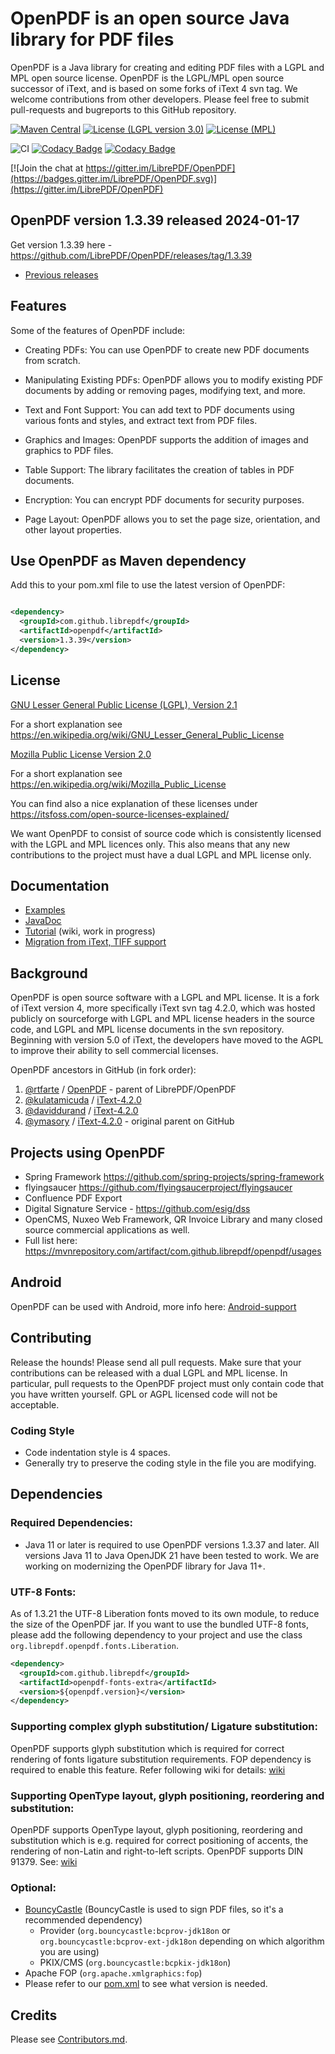 # OpenPDF is an open source Java library for PDF files #

OpenPDF is a Java library for creating and editing PDF files with a LGPL and MPL open source
license. OpenPDF is the LGPL/MPL open source successor of iText, and is based on some forks of iText
4 svn tag. We welcome contributions from other developers. Please feel free to submit pull-requests
and bugreports to this GitHub repository.

[![Maven Central](https://maven-badges.herokuapp.com/maven-central/com.github.librepdf/openpdf/badge.svg)](https://maven-badges.herokuapp.com/maven-central/com.github.librepdf/openpdf)
[![License (LGPL version 3.0)](https://img.shields.io/badge/license-GNU%20LGPL%20version%202.1-blue.svg?style=flat-square)](http://opensource.org/licenses/LGPL-2.1)
[![License (MPL)](https://img.shields.io/badge/license-Mozilla%20Public%20License-yellow.svg?style=flat-square)](http://opensource.org/licenses/MPL-2.0)

![CI](https://github.com/LibrePDF/OpenPDF/actions/workflows/maven.yml/badge.svg)
[![Codacy Badge](https://app.codacy.com/project/badge/Grade/791d40a437f64c77a0a802ae597a960c)](https://app.codacy.com/gh/LibrePDF/OpenPDF/dashboard?utm_source=gh&utm_medium=referral&utm_content=&utm_campaign=Badge_grade)
[![Codacy Badge](https://app.codacy.com/project/badge/Coverage/791d40a437f64c77a0a802ae597a960c)](https://app.codacy.com/gh/LibrePDF/OpenPDF/dashboard?utm_source=gh&utm_medium=referral&utm_content=&utm_campaign=Badge_coverage)

[![Join the chat at https://gitter.im/LibrePDF/OpenPDF](https://badges.gitter.im/LibrePDF/OpenPDF.svg)](https://gitter.im/LibrePDF/OpenPDF)

## OpenPDF version 1.3.39 released 2024-01-17 ##

Get version 1.3.39 here - https://github.com/LibrePDF/OpenPDF/releases/tag/1.3.39

- [Previous releases](https://github.com/LibrePDF/OpenPDF/releases)

## Features ##
Some of the features of OpenPDF include:

* Creating PDFs: You can use OpenPDF to create new PDF documents from scratch.

* Manipulating Existing PDFs: OpenPDF allows you to modify existing PDF documents by adding or removing pages, modifying text, and more.

* Text and Font Support: You can add text to PDF documents using various fonts and styles, and extract text from PDF files.

* Graphics and Images: OpenPDF supports the addition of images and graphics to PDF files.

* Table Support: The library facilitates the creation of tables in PDF documents.

* Encryption: You can encrypt PDF documents for security purposes.

* Page Layout: OpenPDF allows you to set the page size, orientation, and other layout properties.


## Use OpenPDF as Maven dependency

Add this to your pom.xml file to use the latest version of OpenPDF:

```xml

<dependency>
  <groupId>com.github.librepdf</groupId>
  <artifactId>openpdf</artifactId>
  <version>1.3.39</version>
</dependency>
```

## License ##

[GNU Lesser General Public License (LGPL), Version 2.1](https://www.gnu.org/licenses/old-licenses/lgpl-2.1)

For a short explanation see https://en.wikipedia.org/wiki/GNU_Lesser_General_Public_License

[Mozilla Public License Version 2.0](http://www.mozilla.org/MPL/2.0/)

For a short explanation see https://en.wikipedia.org/wiki/Mozilla_Public_License

You can find also a nice explanation of these licenses under https://itsfoss.com/open-source-licenses-explained/

We want OpenPDF to consist of source code which is consistently licensed with the LGPL and MPL
licences only. This also means that any new contributions to the project must have a dual LGPL and
MPL license only.

## Documentation ##

- [Examples](pdf-toolbox/src/test/java/com/lowagie/examples)
- [JavaDoc](https://librepdf.github.io/OpenPDF/docs-1-3-17/)
- [Tutorial](https://github.com/LibrePDF/OpenPDF/wiki/Tutorial) (wiki, work in progress)
- [Migration from iText, TIFF support](https://github.com/LibrePDF/OpenPDF/wiki/Migrating-from-iText-2-and-4)

## Background ##

OpenPDF is open source software with a LGPL and MPL license. It is a fork of iText version 4, more
specifically iText svn tag 4.2.0, which was hosted publicly on sourceforge with LGPL and MPL license
headers in the source code, and LGPL and MPL license documents in the svn repository. Beginning with
version 5.0 of iText, the developers have moved to the AGPL to improve their ability to sell
commercial licenses.

OpenPDF ancestors in GitHub (in fork order):

1. [@rtfarte](https://github.com/rtfarte) / [OpenPDF](https://github.com/rtfarte/OpenPDF) - parent
   of LibrePDF/OpenPDF
2. [@kulatamicuda](https://github.com/kulatamicuda)
   / [iText-4.2.0](https://github.com/kulatamicuda/iText-4.2.0)
3. [@daviddurand](https://github.com/daviddurand)
   / [iText-4.2.0](https://github.com/daviddurand/iText-4.2.0)
4. [@ymasory](https://github.com/ymasory) / [iText-4.2.0](https://github.com/ymasory/iText-4.2.0) -
   original parent on GitHub

## Projects using OpenPDF ##

- Spring Framework https://github.com/spring-projects/spring-framework
- flyingsaucer https://github.com/flyingsaucerproject/flyingsaucer
- Confluence PDF Export
- Digital Signature Service - https://github.com/esig/dss
- OpenCMS, Nuxeo Web Framework, QR Invoice Library and many closed source commercial applications as
  well.
- Full list here: https://mvnrepository.com/artifact/com.github.librepdf/openpdf/usages

## Android ##

OpenPDF can be used with Android, more info
here: [Android-support](https://github.com/LibrePDF/OpenPDF/wiki/Android-support)

## Contributing ##

Release the hounds!  Please send all pull requests. Make sure that your contributions can be
released with a dual LGPL and MPL license. In particular, pull requests to the OpenPDF project must
only contain code that you have written yourself. GPL or AGPL licensed code will not be acceptable.

### Coding Style ###

- Code indentation style is 4 spaces.
- Generally try to preserve the coding style in the file you are modifying.

## Dependencies ##

### Required Dependencies: ###

- Java 11 or later is required to use OpenPDF versions 1.3.37 and later. All versions Java 11 to Java OpenJDK 21 have been tested to work. We are working on modernizing the OpenPDF library for Java 11+.


### UTF-8 Fonts: ###

As of 1.3.21 the UTF-8 Liberation fonts moved to its own module, to reduce the size of the OpenPDF
jar. If you want to use the bundled UTF-8 fonts, please add the following dependency to your project
and use the class `org.librepdf.openpdf.fonts.Liberation`.

```xml
<dependency>
  <groupId>com.github.librepdf</groupId>
  <artifactId>openpdf-fonts-extra</artifactId>
  <version>${openpdf.version}</version>
</dependency>
```

### Supporting complex glyph substitution/ Ligature substitution: ###

OpenPDF supports glyph substitution which is required for correct rendering of fonts ligature substitution requirements.
FOP dependency is required to enable this feature. Refer following wiki for
details: [wiki](https://github.com/LibrePDF/OpenPDF/wiki/Multi-byte-character-language-support-with-TTF-fonts)

### Supporting OpenType layout, glyph positioning, reordering and substitution: ###

OpenPDF supports OpenType layout, glyph positioning, reordering and substitution which is e.g. required for correct
positioning of accents, the rendering of non-Latin and right-to-left scripts. OpenPDF supports DIN 91379.
See: [wiki](https://github.com/LibrePDF/OpenPDF/wiki/Accents,-DIN-91379,-non-Latin-scripts)

### Optional: ###

- [BouncyCastle](https://www.bouncycastle.org/) (BouncyCastle is used to sign PDF files, so it's a recommended
  dependency)
    - Provider (`org.bouncycastle:bcprov-jdk18on` or `org.bouncycastle:bcprov-ext-jdk18on` depending
      on which algorithm you are using)
    - PKIX/CMS (`org.bouncycastle:bcpkix-jdk18on`)
- Apache FOP (`org.apache.xmlgraphics:fop`)
- Please refer to our [pom.xml](pom.xml) to see what version is needed.

## Credits ##
Please see [Contributors.md](Contributors.md).
